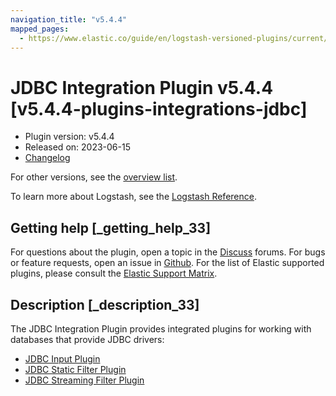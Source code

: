 ```yaml
---
navigation_title: "v5.4.4"
mapped_pages:
  - https://www.elastic.co/guide/en/logstash-versioned-plugins/current/v5.4.4-plugins-integrations-jdbc.html
---
```


# JDBC Integration Plugin v5.4.4 [v5.4.4-plugins-integrations-jdbc]

* Plugin version: v5.4.4
* Released on: 2023-06-15
* [Changelog](https://github.com/logstash-plugins/logstash-integration-jdbc/blob/v5.4.4/CHANGELOG.md)

For other versions, see the [overview list](integration-jdbc-index.md).

To learn more about Logstash, see the [Logstash Reference](https://www.elastic.co/guide/en/logstash/current/index.html).

## Getting help [_getting_help_33]

For questions about the plugin, open a topic in the [Discuss](http://discuss.elastic.co) forums. For bugs or feature requests, open an issue in [Github](https://github.com/logstash-plugins/logstash-integration-jdbc). For the list of Elastic supported plugins, please consult the [Elastic Support Matrix](https://www.elastic.co/support/matrix#matrix_logstash_plugins).

## Description [_description_33]

The JDBC Integration Plugin provides integrated plugins for working with databases that provide JDBC drivers:

* [JDBC Input Plugin](https://www.elastic.co/guide/en/logstash/current/plugins-inputs-jdbc.html)
* [JDBC Static Filter Plugin](https://www.elastic.co/guide/en/logstash/current/plugins-filters-jdbc_static.html)
* [JDBC Streaming Filter Plugin](https://www.elastic.co/guide/en/logstash/current/plugins-filters-jdbc_streaming.html)
